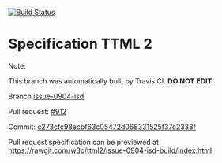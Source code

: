 [![Build Status](https://travis-ci.org/w3c/ttml2.svg?branch=issue-0904-isd)](https://travis-ci.org/w3c/ttml2)


# Specification TTML 2


Note:


This branch was automatically built by Travis CI. <b>DO NOT EDIT</b>.


 Branch [issue-0904-isd](https://github.com/w3c/ttml2/tree/issue-0904-isd)


 Pull request: [#912](https://github.com/w3c/ttml2/pull/912)


 Commit: [c273cfc98ecbf63c05472d068331525f37c2338f](https://github.com/w3c/ttml2/commit/c273cfc98ecbf63c05472d068331525f37c2338f)

Pull request specification can be previewed at https://rawgit.com/w3c/ttml2/issue-0904-isd-build/index.html



